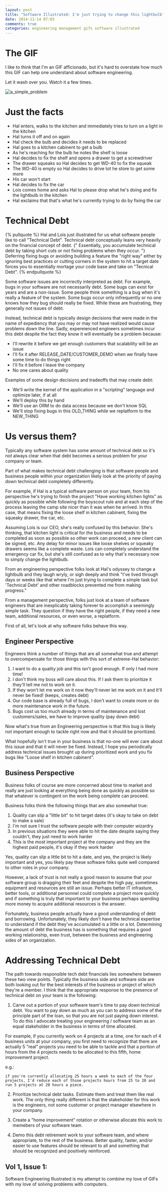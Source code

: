 ```yaml
---
layout: post
title: "Software Illustrated: I'm just trying to change this lightbulb"
date: 2014-11-14 07:03
comments: true
categories: engineering management gifs software illustrated
---
```


# The GIF

I like to think that I'm an GIF afficionado, but it's hard to overstate how much this GIF can help one understand about software engineering.

Let it wash over you.  Watch it a few times.

![a_simple_problem](/gifs/im_just_trying_to_change_this_lightbulb.gif)

# Just the facts

- Hal enters, walks to the kitchen and immediately tries to turn on a light in the kitchen
- Hal turns it off and on again
- Hal check the bulb and decides it needs to be replaced
- Hal goes to a kitchen cabinent to get a bulb
- As he's reaching for the bulb he notes the shelf is loose
- Hal decides to fix the shelf and opens a drawer to get a screwdriver
- The drawer squeaks so Hal decides to get WD-40 to fix the squeak
- The WD-40 is empty so Hal decides to drive tot he store to get some more
- His car won't start
- Hal decides to fix the car
- Lois comes home and asks Hal to please drop what he's doing and fix the lightbulb in the kitchen
- Hal exclaims that that's what he's currently trying to do by fixing the car

# Technical Debt

{% pullquote %}
Hal and Lois just illustrated for us what software people like to call "Technical Debt".
Technical debt conceptually leans very heavily on the financial concept of debt.  {" Essentially,
you accumulate technical debt by taking short cuts or not fixing problems when they occur. "}  Deferring fixing
bugs or avoiding building a feature the "right way" either by ignoring best practices or cutting corners in
the system to hit a target date forces you to essentially mortage your code base and take on "Tecnical Debt".
{% endpullquote %}

Some software issues are incorrectly interpreted as debt.  For example, bugs in your software are not necessarily debt.  Some bugs can exist for years and are a non-issue.  Some people think something is a bug when it's really a feature of the system.  Some bugs occur only infrequently or no one knows how they bug should really be fixed.  While these are frustrating, they generally not issues of debt.

Instead, technical debt is typically design decisions that were made in the name of expediency that you may or may not have realized would cause problems down the line.  Sadly, expereienced engineers sometimes incur this debt despite the fact they know it will eventually be a problem because:

 - I'll rewrite it before we get enough customers that scalability will be an issue
 - I'll fix it after RELEASE_DATE/CUSTOMER_DEMO when we finally have some time to do things right
 - I'll fix it before I leave the company
 - No one cares about quality

Examples of some design decisions and tradeoffs that may create debt:

 - We'll write the kernel of the application in a "scripting" language and optimize later, if at all
 - We'll deploy this by hand
 - We'll use an ORM to do data access because we don't know SQL
 - We'll stop fixing bugs in this OLD_THING while we replatform to the NEW_THING

# Us versus them?

Typically any software system has some amount of technical debt so it's not always clear when that debt becomes a serious problem for your company or team.

Part of what makes technical debt challenging is that software people and business people within your organization likely look at the priority of paying down technical debt completely differently.

For example, if Hal is a typical software person on your team, from his perspective he's trying to finish the project "Have working kitchen lights" as quickly as possible while following the boyscout rule and at each step of the process leaving the camp site nicer than it was when he arrived.  In this case, that means fixing the loose shelf in kitchen cabinent, fixing the squeaky drawer, the car, etc.

Assuming Lois is our CEO, she's really confused by this behavior.  She's thinking, that kitchen light is critical for the business and needs to be completed as soon as possible so other work can proceed, a new client can be signed, etc.  Any delay for minor issues like loose shelves or squeaky drawers seems like a complete waste.  Lois can completely understand the emergency car fix, but she's still confused as to why that's necessary now to simply change the lightbulb.

From an engineering perspective folks look at Hal's odyssey to change a lightbulb and they laugh wryly, or sigh deeply and think "I've lived through days or weeks like that where I'm just trying to complete a simple task but 'Technical Debt' and other roadblocks prevented me from making progress."

From a management perspective, folks just look at a team of software engineers that are inexplicably taking forever to accomplish a seemingly simple task. They question if they have the right people, if they need a new team, additional resources, or even worse, a replatform.

First of all, let's look at why software folks behave this way.

## Engineer Perspective

Engineers think a number of things that are all somewhat true and attempt to overcompensate for those things with this sort of extreme-Hal behavior:

1. I want to do a quality job and this isn't good enough.  If only I had more time!
2. I don't think my boss will care about this.  If I ask them to prioritize it they'll tell me not to work on it.
3. If they won't let me work on it now they'll never let me work on it and It'll never be fixed! (keeps, creates debt)
4. Our code base is already full of bugs, I don't want to create more or do more maintenance work in the future.
5. Bugs cost us too much already in terms of maintenance and lost customers/sales, we have to improve quality (pay down debt)

Now what's true from an Engineering perspective is that this bug is likely not important enough to tackle right now and that it should be prioritized.

What hopefully isn't true in your business is that no-one will ever care about this issue and that it will never be fixed.  Instead, I hope you periodically address technical issues brought up during prioritized work and you fix bugs like "Loose shelf in kitchen cabinent".

## Business Perspective

Business folks of course are more concerned about time to market and really are just looking at everything being done as quickly as possible so that whatever is contingent on the work being complete can proceed.

Business folks think the following things that are also somewhat true:

1. Quality can slip a "little bit" to hit target dates (it's okay to take on debt to make a sale)
2. I'm not sure I trust the software people with their computer wizardry
3. In previous situations they were able to hit the date despite saying they couldn't, they just need to work harder
4. This is the most important project at the company and they are the highest paid people, it's okay if they work harder

Yes, quality can slip a little bit to hit a date, and yes, the project is likely important and yes, you likely pay these software folks quite well compared to other roles in your company.

However, a lack of trust is not really a good reason to assume that your software group is dragging their feet and despite the high pay, sometimes equipment and resources are still an issue.  Perhaps better IT infrasture, better tools, or additional personnel could complete a project more quickly and if something is truly that important to your business perhaps spending more money to acquire additional resources is the answer.

Fortunately, business people actually have a good understanding of debt and borrowing.  Unfortunately, they likely don't have the technical expertise to understand if the debt they've accumulated is a little or a lot.  Determining the amount of debt the business has is something that requires a good working relationship, even trust, between the business and engineering sides of an organization.

# Addressing Technical Debt

The path towards responsible tech debt financials lies somewhere between these two view points.  Typically the business side and software side are both looking out for the best interests of the business or project of which they're a member.  I think that the appropriate response to the presence of technical
debt on your team is the following:

1. Carve out a portion of your software team's time to pay down technical debt.  You want to pay down as much as you can to address some of the principle part of the loan, so that you are not just paying down interest.  To do this I advocate treating your engineering / software team as an equal
stakeholder in the business in terms of time allocated.

For example, if you currently work on 4 projects at a time, one for each of 4 business units at your company, you first need to recognize that there are actually 5 "real" projects you need to be able to tackle and that a portion of hours from the 4 projects needs to be allocated to this fifth, home improvement project.

e.g.: 

    if you're currently allocating 25 hours a week to each of the four projects, I'd reduce each of thsoe projects hours from 25 to 20 and run 5 projects at 20 hours a piece.

2. Prioritize technical debt tasks.  Estimate them and treat them like real work.  The only thing really different is that the stakeholder for this work is the engineers, not some customer or project manager elsewhere in your company.

3. Create a "home improvement" rotation or otherwise allocate this work to memebers of your software team.

4. Demo this debt retirement work to your software team, and where appropriate, to the rest of the business.  Better quality, faster, and/or easier to use features should be relevant to all and something that should be recognized and positively reinforced.

## Vol 1, Issue 1:

Software Engineering Illustrated is my attempt to combine my love of GIFs
with my love of solving problems with computers.

